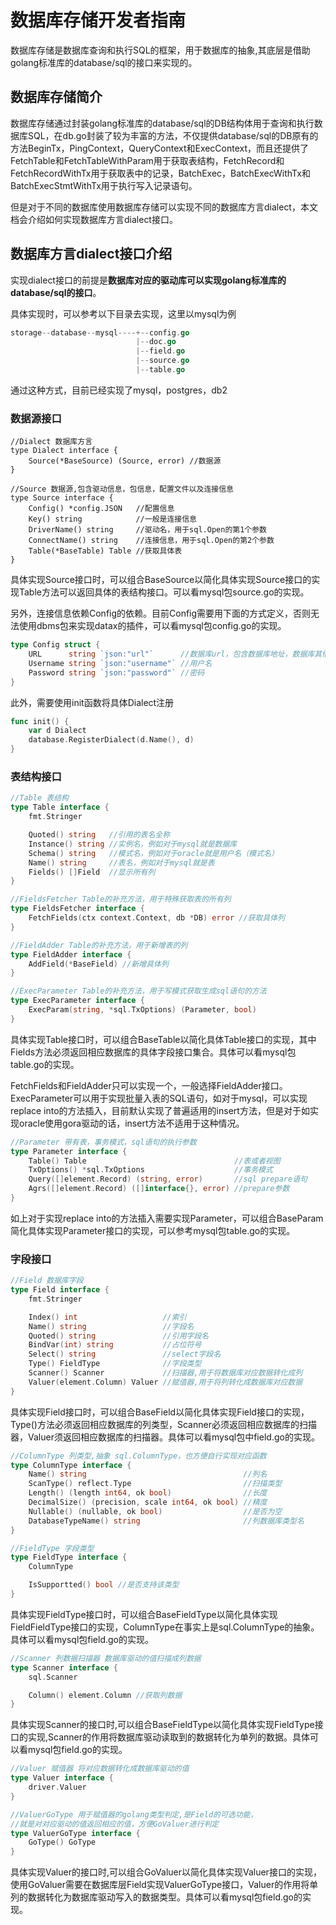 # 数据库存储开发者指南

数据库存储是数据库查询和执行SQL的框架，用于数据库的抽象,其底层是借助golang标准库的database/sql的接口来实现的。

## 数据库存储简介

数据库存储通过封装golang标准库的database/sql的DB结构体用于查询和执行数据库SQL，在db.go封装了较为丰富的方法，不仅提供database/sql的DB原有的方法BeginTx，PingContext，QueryContext和ExecContext，而且还提供了FetchTable和FetchTableWithParam用于获取表结构，FetchRecord和FetchRecordWithTx用于获取表中的记录，BatchExec，BatchExecWithTx和BatchExecStmtWithTx用于执行写入记录语句。

但是对于不同的数据库使用数据库存储可以实现不同的数据库方言dialect，本文档会介绍如何实现数据库方言dialect接口。

## 数据库方言dialect接口介绍

实现dialect接口的前提是**数据库对应的驱动库可以实现golang标准库的database/sql的接口**。

具体实现时，可以参考以下目录去实现，这里以mysql为例

```go
storage--database--mysql----+--config.go        
                            |--doc.go
							|--field.go
                            |--source.go
                            |--table.go

```

通过这种方式，目前已经实现了mysql，postgres，db2

### 数据源接口

```golang
//Dialect 数据库方言
type Dialect interface {
	Source(*BaseSource) (Source, error) //数据源
}

//Source 数据源,包含驱动信息，包信息，配置文件以及连接信息
type Source interface {
	Config() *config.JSON   //配置信息
	Key() string            //一般是连接信息
	DriverName() string     //驱动名，用于sql.Open的第1个参数
	ConnectName() string    //连接信息，用于sql.Open的第2个参数
	Table(*BaseTable) Table //获取具体表
}
```

具体实现Source接口时，可以组合BaseSource以简化具体实现Source接口的实现Table方法可以返回具体的表结构接口。可以看mysql包source.go的实现。

另外，连接信息依赖Config的依赖。目前Config需要用下面的方式定义，否则无法使用dbms包来实现datax的插件，可以看mysql包config.go的实现。

```go
type Config struct {
	URL      string `json:"url"`      //数据库url，包含数据库地址，数据库其他参数
	Username string `json:"username"` //用户名
	Password string `json:"password"` //密码
}
```

此外，需要使用init函数将具体Dialect注册

```go
func init() {
	var d Dialect
	database.RegisterDialect(d.Name(), d)
}
```

### 表结构接口

```go
//Table 表结构
type Table interface {
	fmt.Stringer

	Quoted() string   //引用的表名全称
	Instance() string //实例名，例如对于mysql就是数据库
	Schema() string   //模式名，例如对于oracle就是用户名（模式名）
	Name() string     //表名，例如对于mysql就是表
	Fields() []Field  //显示所有列
}

//FieldsFetcher Table的补充方法，用于特殊获取表的所有列
type FieldsFetcher interface {
	FetchFields(ctx context.Context, db *DB) error //获取具体列
}

//FieldAdder Table的补充方法，用于新增表的列
type FieldAdder interface {
	AddField(*BaseField) //新增具体列
}

//ExecParameter Table的补充方法，用于写模式获取生成sql语句的方法
type ExecParameter interface {
	ExecParam(string, *sql.TxOptions) (Parameter, bool)
}
```

具体实现Table接口时，可以组合BaseTable以简化具体Table接口的实现，其中Fields方法必须返回相应数据库的具体字段接口集合。具体可以看mysql包table.go的实现。

FetchFields和FieldAdder只可以实现一个，一般选择FieldAdder接口。ExecParameter可以用于实现批量入表的SQL语句，如对于mysql，可以实现replace into的方法插入，目前默认实现了普遍适用的insert方法，但是对于如实现oracle使用gora驱动的话，insert方法不适用于这种情况。

```go
//Parameter 带有表，事务模式，sql语句的执行参数
type Parameter interface {
	Table() Table                                 //表或者视图
	TxOptions() *sql.TxOptions                    //事务模式
	Query([]element.Record) (string, error)       //sql prepare语句
	Agrs([]element.Record) ([]interface{}, error) //prepare参数
}
```

如上对于实现replace into的方法插入需要实现Parameter，可以组合BaseParam简化具体实现Parameter接口的实现，可以参考mysql包table.go的实现。

### 字段接口

```go
//Field 数据库字段
type Field interface {
	fmt.Stringer

	Index() int                   //索引
	Name() string                 //字段名
	Quoted() string               //引用字段名
	BindVar(int) string           //占位符号
	Select() string               //select字段名
	Type() FieldType              //字段类型
	Scanner() Scanner             //扫描器,用于将数据库对应数据转化成列
	Valuer(element.Column) Valuer //赋值器,用于将列转化成数据库对应数据
}
```

具体实现Field接口时，可以组合BaseField以简化具体实现Field接口的实现，Type()方法必须返回相应数据库的列类型，Scanner必须返回相应数据库的扫描器，Valuer须返回相应数据库的扫描器。具体可以看mysql包中field.go的实现。

```go
//ColumnType 列类型,抽象 sql.ColumnType，也方便自行实现对应函数
type ColumnType interface {
	Name() string                                   //列名
	ScanType() reflect.Type                         //扫描类型
	Length() (length int64, ok bool)                //长度
	DecimalSize() (precision, scale int64, ok bool) //精度
	Nullable() (nullable, ok bool)                  //是否为空
	DatabaseTypeName() string                       //列数据库类型名
}

//FieldType 字段类型
type FieldType interface {
	ColumnType

	IsSupportted() bool //是否支持该类型
}
```

具体实现FieldType接口时，可以组合BaseFieldType以简化具体实现FieldFieldType接口的实现，ColumnType在事实上是sql.ColumnType的抽象。具体可以看mysql包field.go的实现。

```go
//Scanner 列数据扫描器 数据库驱动的值扫描成列数据
type Scanner interface {
	sql.Scanner

	Column() element.Column //获取列数据
}
```

具体实现Scanner的接口时,可以组合BaseFieldType以简化具体实现FieldType接口的实现,Scanner的作用将数据库驱动读取到的数据转化为单列的数据。具体可以看mysql包field.go的实现。

```go
//Valuer 赋值器 将对应数据转化成数据库驱动的值
type Valuer interface {
	driver.Valuer
}

//ValuerGoType 用于赋值器的golang类型判定,是Field的可选功能，
//就是对对应驱动的值返回相应的值，方便GoValuer进行判定
type ValuerGoType interface {
	GoType() GoType
}
```

具体实现Valuer的接口时,可以组合GoValuer以简化具体实现Valuer接口的实现，使用GoValuer需要在数据库层Field实现ValuerGoType接口，Valuer的作用将单列的数据转化为数据库驱动写入的数据类型。具体可以看mysql包field.go的实现。